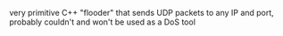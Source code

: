 very primitive C++ "flooder" that sends UDP packets to any IP and port, probably couldn't and won't be used as a DoS tool
